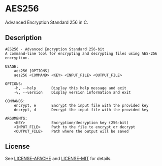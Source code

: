 # AES256

Advanced Encryption Standard 256 in C.

## Description

```
AES256 - Advanced Encryption Standard 256-bit
A command-line tool for encrypting and decrypting files using AES-256 encryption.

USAGE:
    aes256 [OPTIONS]
    aes256 <COMMAND> <KEY> <INPUT_FILE> <OUTPUT_FILE>

OPTIONS:
    -h, --help       Display this help message and exit
    -v, --version    Display version information and exit

COMMANDS:
    encrypt, e       Encrypt the input file with the provided key
    decrypt, d       Decrypt the input file with the provided key

ARGUMENTS:
    <KEY>            Encryption/decryption key (256-bit)
    <INPUT_FILE>     Path to the file to encrypt or decrypt
    <OUTPUT_FILE>    Path where the output will be saved
```

## License

See [LICENSE-APACHE](./LICENSE-APACHE) and [LICENSE-MIT](LICENSE-MIT) for details.
